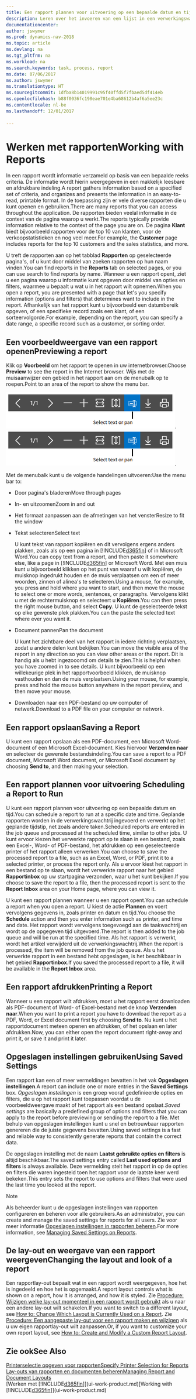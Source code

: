```yaml
---
title: Een rapport plannen voor uitvoering op een bepaalde datum en tijd
description: Leren over het invoeren van een lijst in een verwerkingswachtrij en het plannen om te worden verwerkt op een specifieke datum en tijd.
documentationcenter: 
author: jswymer
ms.prod: dynamics-nav-2018
ms.topic: article
ms.devlang: na
ms.tgt_pltfrm: na
ms.workload: na
ms.search.keywords: task, process, report
ms.date: 07/06/2017
ms.author: jswymer
ms.translationtype: HT
ms.sourcegitcommit: 1dfba8b14019991c95f40ffd5f7fbaed5df414eb
ms.openlocfilehash: b88f0036fc198eae701e4ba68612b4af6a5ee23c
ms.contentlocale: nl-be
ms.lasthandoff: 12/01/2017

---
```

# <a name="working-with-reports"></a><span data-ttu-id="a04b4-103">Werken met rapporten</span><span class="sxs-lookup"><span data-stu-id="a04b4-103">Working with Reports</span></span>
<span data-ttu-id="a04b4-104">In een rapport wordt informatie verzameld op basis van een bepaalde reeks criteria. De informatie wordt hierin weergegeven in een makkelijk leesbare en afdrukbare indeling.</span><span class="sxs-lookup"><span data-stu-id="a04b4-104">A report gathers information based on a specified set of criteria, and organizes and presents the information in an easy-to-read, printable format.</span></span> <span data-ttu-id="a04b4-105">In de toepassing zijn er vele diverse rapporten die u kunt openen en gebruiken.</span><span class="sxs-lookup"><span data-stu-id="a04b4-105">There are many reports that you can access throughout the application.</span></span> <span data-ttu-id="a04b4-106">De rapporten bieden veelal informatie in de context van de pagina waarop u werkt.</span><span class="sxs-lookup"><span data-stu-id="a04b4-106">The reports typically provide information relative to the context of the page you are on.</span></span> <span data-ttu-id="a04b4-107">De pagina **Klant** biedt bijvoorbeeld rapporten voor de top 10 van klanten, voor de verkoopstatistieken en nog veel meer.</span><span class="sxs-lookup"><span data-stu-id="a04b4-107">For example, the **Customer** page includes reports for the top 10 customers and the sales statistics, and more.</span></span>

<span data-ttu-id="a04b4-108">U treft de rapporten aan op het tabblad **Rapporten** op geselecteerde pagina's, of u kunt door middel van zoeken rapporten op hun naam vinden.</span><span class="sxs-lookup"><span data-stu-id="a04b4-108">You can find reports in the **Reports** tab on selected pages, or you can use search to find reports by name.</span></span> <span data-ttu-id="a04b4-109">Wanneer u een rapport opent, ziet u een pagina waarop u informatie kunt opgeven door middel van opties en filters, waarmee u bepaalt u wat u in het rapport wilt opnemen.</span><span class="sxs-lookup"><span data-stu-id="a04b4-109">When you open a report, you are presented with a page that let's you specify information (options and filters) that determines want to include in the report.</span></span> <span data-ttu-id="a04b4-110">Afhankelijk van het rapport kunt u bijvoorbeeld een datumbereik opgeven, of een specifieke record zoals een klant, of een sorteervolgorde.</span><span class="sxs-lookup"><span data-stu-id="a04b4-110">For example, depending on the report, you can specify a date range, a specific record such as a customer, or sorting order.</span></span>

## <a name="previewing-a-report"></a><span data-ttu-id="a04b4-111">Een voorbeeldweergave van een rapport openen</span><span class="sxs-lookup"><span data-stu-id="a04b4-111">Previewing a report</span></span>
<span data-ttu-id="a04b4-112">Klik op **Voorbeeld** om het rapport te openen in uw internetbrowser.</span><span class="sxs-lookup"><span data-stu-id="a04b4-112">Choose **Preview** to see the report in the Internet browser.</span></span> <span data-ttu-id="a04b4-113">Wijs met de muisaanwijzer een gebied in het rapport aan om de menubalk op te roepen.</span><span class="sxs-lookup"><span data-stu-id="a04b4-113">Point to an area of the report to show the menu bar.</span></span>  

<span data-ttu-id="a04b4-114">![Werkbalk Afdrukvoorbeeld van rapport](media/report_viewer.png "Werkbalk Afdrukvoorbeeld van rapport").</span><span class="sxs-lookup"><span data-stu-id="a04b4-114">![Report preview toolbar](media/report_viewer.png "Report preview toolbar").</span></span>

<span data-ttu-id="a04b4-115">Met de menubalk kunt u de volgende handelingen uitvoeren:</span><span class="sxs-lookup"><span data-stu-id="a04b4-115">Use the menu bar to:</span></span>

-   <span data-ttu-id="a04b4-116">Door pagina's bladeren</span><span class="sxs-lookup"><span data-stu-id="a04b4-116">Move through pages</span></span>
-   <span data-ttu-id="a04b4-117">In- en uitzoomen</span><span class="sxs-lookup"><span data-stu-id="a04b4-117">Zoom in and out</span></span>
-   <span data-ttu-id="a04b4-118">Het formaat aanpassen aan de afmetingen van het venster</span><span class="sxs-lookup"><span data-stu-id="a04b4-118">Resize to fit the window</span></span>
-   <span data-ttu-id="a04b4-119">Tekst selecteren</span><span class="sxs-lookup"><span data-stu-id="a04b4-119">Select text</span></span>

    <span data-ttu-id="a04b4-120">U kunt tekst van rapport kopiëren en dit vervolgens ergens anders plakken, zoals als op een pagina in [!INCLUDE[d365fin](includes/d365fin_md.md)] of in Microsoft Word.</span><span class="sxs-lookup"><span data-stu-id="a04b4-120">You can copy text from a report, and then paste it somewhere else, like a page in [!INCLUDE[d365fin](includes/d365fin_md.md)] or Microsoft Word.</span></span>  <span data-ttu-id="a04b4-121">Met een muis kunt u bijvoorbeeld klikken op het punt van waaraf u wilt kopiëren, de muisknop ingedrukt houden en de muis verplaatsen om een of meer woorden, zinnen of alinea's te selecteren.</span><span class="sxs-lookup"><span data-stu-id="a04b4-121">Using a mouse, for example, you press and hold where you want to start, and then move the mouse to select one or more words, sentences, or paragraphs.</span></span> <span data-ttu-id="a04b4-122">Vervolgens klikt u met de rechtermuisknop en selecteert u **Kopiëren**.</span><span class="sxs-lookup"><span data-stu-id="a04b4-122">You can then press the right mouse button, and select **Copy**.</span></span> <span data-ttu-id="a04b4-123">U kunt de geselecteerde tekst op elke gewenste plek plakken.</span><span class="sxs-lookup"><span data-stu-id="a04b4-123">You can the paste the selected text where ever you want it.</span></span>
-   <span data-ttu-id="a04b4-124">Document pannen</span><span class="sxs-lookup"><span data-stu-id="a04b4-124">Pan the document</span></span>

    <span data-ttu-id="a04b4-125">U kunt het zichtbare deel van het rapport in iedere richting verplaatsen, zodat u andere delen kunt bekijken.</span><span class="sxs-lookup"><span data-stu-id="a04b4-125">You can move the visible area of the report in any direction so you can view other areas or the report.</span></span> <span data-ttu-id="a04b4-126">Dit is handig als u hebt ingezooomd om details te zien.</span><span class="sxs-lookup"><span data-stu-id="a04b4-126">This is helpful when you have zoomed in to see details.</span></span>  <span data-ttu-id="a04b4-127">U kunt bijvoorbeeld op een willekeurige plek in het rapportvoorbeeld klikken, de muisknop vasthouden en dan de muis verplaatsen.</span><span class="sxs-lookup"><span data-stu-id="a04b4-127">Using your mouse, for example, press and hold the mouse button anywhere in the report preview, and then move your mouse.</span></span>

-   <span data-ttu-id="a04b4-128">Downloaden naar een PDF-bestand op uw computer of netwerk.</span><span class="sxs-lookup"><span data-stu-id="a04b4-128">Download to a PDF file on your computer or network.</span></span>


## <a name="saving-a-report"></a><span data-ttu-id="a04b4-129">Een rapport opslaan</span><span class="sxs-lookup"><span data-stu-id="a04b4-129">Saving a Report</span></span>
<span data-ttu-id="a04b4-130">U kunt een rapport opslaan als een PDF-document, een Microsoft Word-document of een Microsoft Excel-document. Kies hiervoor **Verzenden naar** en selecteer de gewenste bestandsindeling.</span><span class="sxs-lookup"><span data-stu-id="a04b4-130">You can save a report to a PDF document, Microsoft Word document, or Microsoft Excel document by choosing **Send to**, and then making your selection.</span></span> 

## <span data-ttu-id="a04b4-131"><a name="ScheduleReport"></a>Een rapport plannen voor uitvoering</span><span class="sxs-lookup"><span data-stu-id="a04b4-131"><a name="ScheduleReport"></a> Scheduling a Report to Run</span></span>
<span data-ttu-id="a04b4-132">U kunt een rapport plannen voor uitvoering op een bepaalde datum en tijd.</span><span class="sxs-lookup"><span data-stu-id="a04b4-132">You can schedule a report to run at a specific date and time.</span></span> <span data-ttu-id="a04b4-133">Geplande rapporten worden in de verwerkingswachtrij ingevoerd en verwerkt op het geplande tijdstip, net zoals andere taken.</span><span class="sxs-lookup"><span data-stu-id="a04b4-133">Scheduled reports are entered in the job queue and processed at the scheduled time, similar to other jobs.</span></span> <span data-ttu-id="a04b4-134">U kunt ervoor kiezen het verwerkte rapport op te slaan in een bestand, zoals een Excel-, Word- of PDF-bestand, het afdrukken op een geselecteerde printer of het rapport alleen verwerken.</span><span class="sxs-lookup"><span data-stu-id="a04b4-134">You can choose to save the processed report to a file, such as an Excel, Word, or PDF, print it to a selected printer, or process the report only.</span></span> <span data-ttu-id="a04b4-135">Als u ervoor kiest het rapport in een bestand op te slaan, wordt het verwerkte rapport naar het gebied **Rapportinbox** op uw startpagina verzonden, waar u het kunt bekijken.</span><span class="sxs-lookup"><span data-stu-id="a04b4-135">If you choose to save the report to a file, then the processed report is sent to the **Report Inbox** area on your Home page, where you can view it.</span></span>

<span data-ttu-id="a04b4-136">U kunt een rapport plannen wanneer u een rapport opent.</span><span class="sxs-lookup"><span data-stu-id="a04b4-136">You can schedule a report when you open a report.</span></span> <span data-ttu-id="a04b4-137">U kiest de actie **Plannen** en voert vervolgens gegevens in, zoals printer en datum en tijd.</span><span class="sxs-lookup"><span data-stu-id="a04b4-137">You choose the **Schedule** action and then you enter information such as printer, and time and date.</span></span> <span data-ttu-id="a04b4-138">Het rapport wordt vervolgens toegevoegd aan de taakwachtrij en wordt op de opgegeven tijd uitgevoerd.</span><span class="sxs-lookup"><span data-stu-id="a04b4-138">The report is then added to the job queue and will be run at the specified time.</span></span> <span data-ttu-id="a04b4-139">Als het rapport is verwerkt, wordt het artikel verwijderd uit de verwerkingswachtrij.</span><span class="sxs-lookup"><span data-stu-id="a04b4-139">When the report is processed, the item will be removed from the job queue.</span></span> <span data-ttu-id="a04b4-140">Als u het verwerkte rapport in een bestand hebt opgeslagen, is het beschikbaar in het gebied **Rapportinbox**.</span><span class="sxs-lookup"><span data-stu-id="a04b4-140">If you saved the processed report to a file, it will be available in the **Report Inbox** area.</span></span>

## <span data-ttu-id="a04b4-141"><a name="PrintReport"></a>Een rapport afdrukken</span><span class="sxs-lookup"><span data-stu-id="a04b4-141"><a name="PrintReport"></a>Printing a Report</span></span>
<span data-ttu-id="a04b4-142">Wanneer u een rapport wilt afdrukken, moet u het rapport eerst downloaden als PDF-document of Word- of Excel-bestand met de knop **Verzenden naar**.</span><span class="sxs-lookup"><span data-stu-id="a04b4-142">When you want to print a report you have to download the report as a PDF, Word, or Excel document first by choosing **Send to**.</span></span> <span data-ttu-id="a04b4-143">Nu kunt u het rapportdocument meteen openen en afdrukken, of het opslaan en later afdrukken.</span><span class="sxs-lookup"><span data-stu-id="a04b4-143">Now, you can either open the report document right-away and print it, or save it and print it later.</span></span>

## <a name="using-saved-settings"></a><span data-ttu-id="a04b4-144">Opgeslagen instellingen gebruiken</span><span class="sxs-lookup"><span data-stu-id="a04b4-144">Using Saved Settings</span></span>
<span data-ttu-id="a04b4-145">Een rapport kan een of meer vermeldingen bevatten in het vak **Opgeslagen instellingen**.</span><span class="sxs-lookup"><span data-stu-id="a04b4-145">A report can include one or more entries in the **Saved Settings** box.</span></span> <span data-ttu-id="a04b4-146">*Opgeslagen instellingen* is een groep vooraf gedefinieerde opties en filters, die u op het rapport kunt toepassen voordat u de voorbeeldweergave maakt of het rapport als een bestand opslaat.</span><span class="sxs-lookup"><span data-stu-id="a04b4-146">*Saved settings* are basically a predefined group of options and filters that you can apply to the report before previewing or sending the report to a file.</span></span> <span data-ttu-id="a04b4-147">Met behulp van opgeslagen instellingen kunt u snel en betrouwbaar rapporten genereren die de juiste gegevens bevatten.</span><span class="sxs-lookup"><span data-stu-id="a04b4-147">Using saved settings is a fast and reliable way to consistently generate reports that contain the correct data.</span></span>

<span data-ttu-id="a04b4-148">De opgeslagen instelling met de naam **Laatst gebruikte opties en filters** is altijd beschikbaar.</span><span class="sxs-lookup"><span data-stu-id="a04b4-148">The saved settings entry called **Last used options and filters** is always available.</span></span> <span data-ttu-id="a04b4-149">Deze vermelding stelt het rapport in op de opties en filters die waren ingesteld toen het rapport voor de laatste keer werd bekeken.</span><span class="sxs-lookup"><span data-stu-id="a04b4-149">This entry sets the report to use options and filters that were used the last time you looked at the report.</span></span>

>[!NOTE]
><span data-ttu-id="a04b4-150">Als beheerder kunt u de opgeslagen instellingen van rapporten configureren en beheren voor alle gebruikers.</span><span class="sxs-lookup"><span data-stu-id="a04b4-150">As an administrator, you can create and manage the saved settings for reports for all users.</span></span> <span data-ttu-id="a04b4-151">Zie voor meer informatie [Opgeslagen instellingen in rapporten beheren](reports-saving-reusing-settings.md).</span><span class="sxs-lookup"><span data-stu-id="a04b4-151">For more information, see [Managing Saved Settings on Reports](reports-saving-reusing-settings.md).</span></span>

## <a name="changing-the-layout-and-look-of-a-report"></a><span data-ttu-id="a04b4-152">De lay-out en weergave van een rapport weergeven</span><span class="sxs-lookup"><span data-stu-id="a04b4-152">Changing the layout and look of a report</span></span>
<span data-ttu-id="a04b4-153">Een rapportlay-out bepaalt wat in een rapport wordt weergegeven, hoe het is ingedeeld en hoe het is opgemaakt.</span><span class="sxs-lookup"><span data-stu-id="a04b4-153">A report layout controls what is shown on a report, how it is arranged, and how it is styled.</span></span> <span data-ttu-id="a04b4-154">Zie [Procedure: Wijzigen welke lay-out momenteel in een rapport wordt gebruikt](ui-how-change-layout-currently-used-report.md) als u naar een andere lay-out wilt schakelen.</span><span class="sxs-lookup"><span data-stu-id="a04b4-154">If you want to switch to a different layout, see [How to: Change Which Layout is Currently Used on a Report](ui-how-change-layout-currently-used-report.md).</span></span> <span data-ttu-id="a04b4-155">Zie [Procedure: Een aangepaste lay-out voor een rapport maken en wijzigen](ui-how-create-custom-report-layout.md) als u uw eigen rapportlay-out wilt aanpassen.</span><span class="sxs-lookup"><span data-stu-id="a04b4-155">Or, if you want to customize your own report layout, see [How to: Create and Modify a Custom Report Layout](ui-how-create-custom-report-layout.md).</span></span>

## <a name="see-also"></a><span data-ttu-id="a04b4-156">Zie ook</span><span class="sxs-lookup"><span data-stu-id="a04b4-156">See Also</span></span>
[<span data-ttu-id="a04b4-157">Printerselectie opgeven voor rapporten</span><span class="sxs-lookup"><span data-stu-id="a04b4-157">Specify Printer Selection for Reports</span></span>](ui-specify-printer-selection-reports.md)  
[<span data-ttu-id="a04b4-158">Lay-outs van rapporten en documenten beheren</span><span class="sxs-lookup"><span data-stu-id="a04b4-158">Managing Report and Document Layouts</span></span>](ui-manage-report-layouts.md)  
<span data-ttu-id="a04b4-159">[Werken met [!INCLUDE[d365fin](includes/d365fin_md.md)]](ui-work-product.md)</span><span class="sxs-lookup"><span data-stu-id="a04b4-159">[Working with [!INCLUDE[d365fin](includes/d365fin_md.md)]](ui-work-product.md)</span></span>

